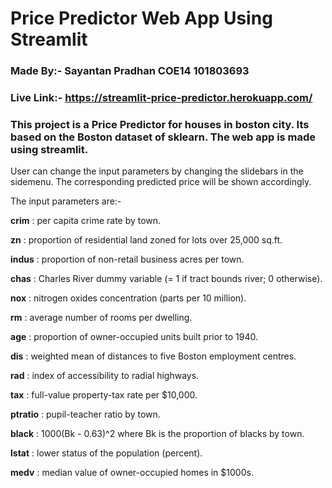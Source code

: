 # Price Predictor Web App Using Streamlit

### Made By:- Sayantan Pradhan COE14 101803693

### Live Link:- https://streamlit-price-predictor.herokuapp.com/

### This project is a Price Predictor for houses in boston city. Its based on the Boston dataset of sklearn. The web app is made using streamlit.

<p>  User can change the input parameters by changing the slidebars in the sidemenu. The corresponding predicted price will be shown accordingly.</p>

<p> The input parameters are:-
  
  <b>crim</b> : per capita crime rate by town.
  
  <b>zn</b> : proportion of residential land zoned for lots over 25,000 sq.ft.

  <b>indus</b> : proportion of non-retail business acres per town.

  <b>chas</b> : Charles River dummy variable (= 1 if tract bounds river; 0 otherwise).

  <b>nox</b> : nitrogen oxides concentration (parts per 10 million).

  <b>rm</b> : average number of rooms per dwelling.

  <b>age</b> : proportion of owner-occupied units built prior to 1940.

  <b>dis</b> : weighted mean of distances to five Boston employment centres.

  <b>rad</b> : index of accessibility to radial highways.

  <b>tax</b> : full-value property-tax rate per \$10,000.

  <b>ptratio</b> : pupil-teacher ratio by town.

  <b>black</b> : 1000(Bk - 0.63)^2 where Bk is the proportion of blacks by town.

  <b>lstat</b> : lower status of the population (percent).

  <b>medv</b> : median value of owner-occupied homes in \$1000s.</p>

